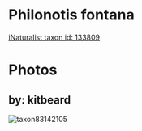 
Philonotis fontana
==================
  
[iNaturalist taxon id: 133809](https://www.inaturalist.org/taxa/133809)
# Photos

## by: kitbeard
  
![taxon83142105](https://inaturalist-open-data.s3.amazonaws.com/photos/89234970/medium.jpeg)